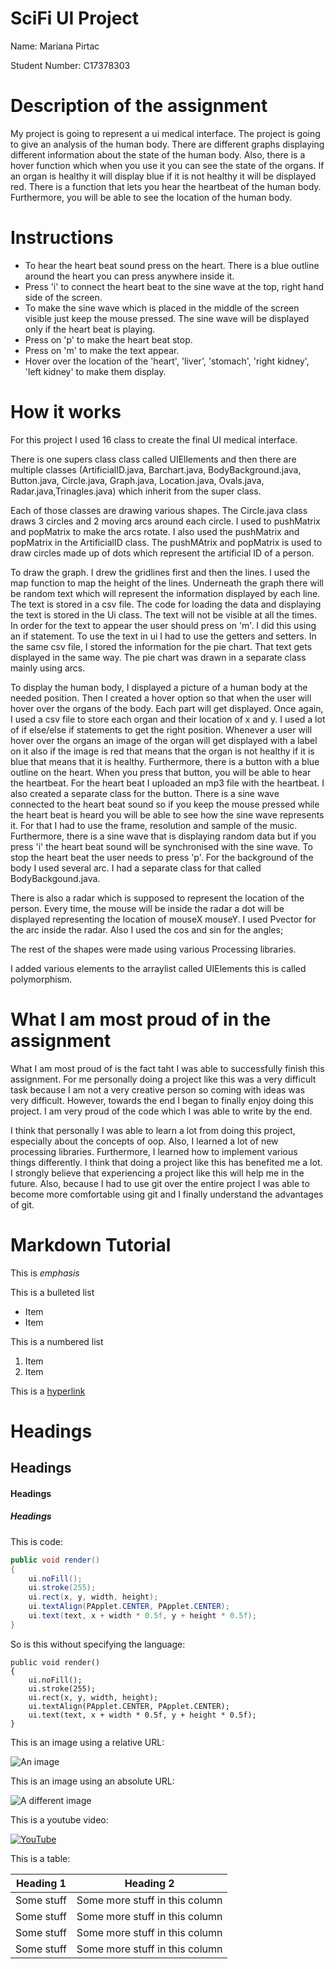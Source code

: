 # SciFi UI Project

Name: Mariana Pirtac

Student Number: C17378303

# Description of the assignment

My project is going to represent a ui medical interface. The project is going to give an analysis of the human body. There are different graphs displaying different information about the state of the human body. Also, there is a hover function which when you use it you can see the state of the organs. If an organ is healthy it will display blue if it is not healthy it will be displayed red.
There is a function that lets you hear the heartbeat of the human body. Furthermore, you will be able to see the location of the human body.

# Instructions

- To hear the heart beat sound press on the heart. There is a blue outline around the heart you can press anywhere inside it.
- Press 'i' to connect the heart beat to the sine wave at the top, right hand side of the screen.
- To make the sine wave which is placed in the middle of the screen visible just keep the mouse pressed. The sine wave will be displayed only if the heart beat is playing.
- Press on 'p' to make the heart beat stop. 
- Press on 'm' to make the text appear.
- Hover over the location of the 'heart', 'liver', 'stomach', 'right kidney', 'left kidney' to make them display.

# How it works

For this project I used 16 class to create the final UI medical interface.

There is one supers class class called UIEllements and then there are multiple classes (ArtificialID.java, Barchart.java, BodyBackground.java, Button.java, Circle.java, Graph.java, Location.java, Ovals.java, Radar.java,Trinagles.java) which inherit from the super class.

Each of those classes are drawing various shapes. The Circle.java class draws 3 circles and 2 moving arcs around each circle. I used to pushMatrix and popMatrix to make the arcs rotate. I also used the pushMatrix and popMatrix in the ArtificialID class. The pushMAtrix and popMatrix is used to draw circles made up of dots which represent the artificial ID of a person. 

To draw the graph. I drew the gridlines first and then the lines. I used the map function to map the height of the lines. Underneath the graph there will be random text which will represent the information displayed by each line. The text is stored in a csv file. The code for loading the data and displaying the text is stored in the Ui class. The text will not be visible at all the times. In order for the text to appear the user should press on 'm'. I did this using an if statement. To use the text in ui I had to use the getters and setters. In the same csv file, I stored the information for the pie chart. That text gets displayed in the same way. The pie chart was drawn in a separate class mainly using arcs. 

To display the human body, I displayed a picture of a human body at the needed position. Then I created a hover option so that when the user will hover over the organs of the body. Each part will get displayed. Once again, I used a csv file to store each organ and their location of x and y. I used a lot of if else/else if statements to get the right position. Whenever a user will hover over the organs an image of the organ will get displayed with a label on it also if the image is red that means that the organ is not healthy if it is blue that means that it is healthy. Furthermore, there is a button with a blue outline on the heart. When you press that button, you will be able to hear the heartbeat. For the heart beat I uploaded an mp3 file with the heartbeat. I also created a separate class for the button. There is a sine wave connected to the heart beat sound so if you keep the mouse pressed while the heart beat is heard you will be able to see how the sine wave represents it. For that I had to use the frame, resolution and sample of the music. Furthermore, there is a sine wave that is displaying random data but if you press 'i' the heart beat sound will be synchronised with the sine wave. To stop the heart beat the user needs to press 'p'. For the background of the body I used several arc. I had a separate class for that called BodyBackgound.java.

There is also a radar which is supposed to represent the location of the person. Every time, the mouse will be inside the radar a dot will be displayed representing the location of mouseX mouseY. I used Pvector for the arc inside the radar. Also I used the cos and sin for the angles;

The rest of the shapes were made using various Processing libraries.

I added various elements to the arraylist called UIElements this is called polymorphism.

# What I am most proud of in the assignment

What I am most proud of is the fact taht I was able to successfully finish this assignment. For me personally doing a project like this was a very difficult task because I am not a very creative person so coming with ideas was very difficult. However, towards the end I began to finally enjoy doing this project. I am very proud of the code which I was able to write by the end.  

I think that personally I was able to learn a lot from doing this project, especially about the concepts of oop. Also, I learned a lot of new processing libraries. Furthermore, I learned how to implement various things differently. I think that doing a project like this has benefited me a lot. I strongly believe that experiencing a project like this will help me in the future. Also, because I had to use git over the entire project I was able to become more comfortable using git and I finally understand the advantages of git.


# Markdown Tutorial

This is *emphasis*

This is a bulleted list

- Item
- Item

This is a numbered list

1. Item
1. Item

This is a [hyperlink](http://bryanduggan.org)

# Headings
## Headings
#### Headings
##### Headings

This is code:

```Java
public void render()
{
	ui.noFill();
	ui.stroke(255);
	ui.rect(x, y, width, height);
	ui.textAlign(PApplet.CENTER, PApplet.CENTER);
	ui.text(text, x + width * 0.5f, y + height * 0.5f);
}
```

So is this without specifying the language:

```
public void render()
{
	ui.noFill();
	ui.stroke(255);
	ui.rect(x, y, width, height);
	ui.textAlign(PApplet.CENTER, PApplet.CENTER);
	ui.text(text, x + width * 0.5f, y + height * 0.5f);
}
```

This is an image using a relative URL:

![An image](images/p8.png)

This is an image using an absolute URL:

![A different image](https://bryanduggandotorg.files.wordpress.com/2019/02/infinite-forms-00045.png?w=595&h=&zoom=2)

This is a youtube video:

[![YouTube](http://img.youtube.com/vi/J2kHSSFA4NU/0.jpg)](https://www.youtube.com/watch?v=J2kHSSFA4NU)

This is a table:

| Heading 1 | Heading 2 |
|-----------|-----------|
|Some stuff | Some more stuff in this column |
|Some stuff | Some more stuff in this column |
|Some stuff | Some more stuff in this column |
|Some stuff | Some more stuff in this column |

